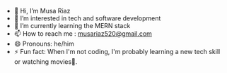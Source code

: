 - 👋 Hi, I’m Musa Riaz
- 👀 I’m interested in tech and software development
- 🌱 I’m currently learning the MERN stack
- 📫 How to reach me : musariaz520@gmail.com
- 😄 Pronouns: he/him
- ⚡ Fun fact: When I'm not coding, I'm probably learning a new tech skill or watching movies🍿.


